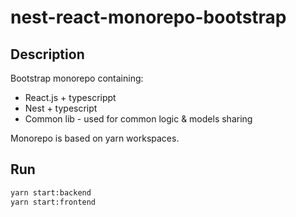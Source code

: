 # nest-react-monorepo-bootstrap

## Description

Bootstrap monorepo containing:

* React.js + typescrippt
* Nest + typescript
* Common lib - used for common logic & models sharing

Monorepo is based on yarn workspaces.

## Run

```bash
yarn start:backend
yarn start:frontend
```
